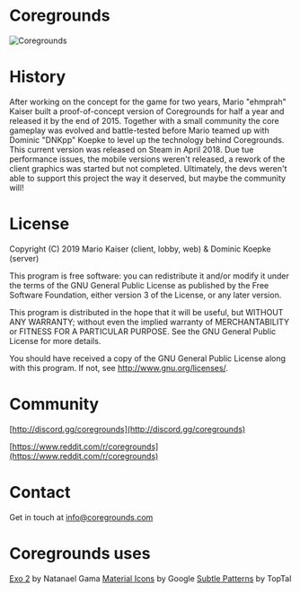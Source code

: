 # Coregrounds

![Coregrounds](https://i.imgur.com/R8iVVF5.gif)

# History

After working on the concept for the game for two years, Mario "ehmprah" Kaiser built a
proof-of-concept version of Coregrounds for half a year and released it by the end of 2015.
Together with a small community the core gameplay was evolved and battle-tested before Mario
teamed up with Dominic "DNKpp" Koepke to level up the technology behind Coregrounds. This current version was released on Steam in April 2018. Due tue performance issues, the mobile versions weren't released, a rework of the client graphics was started but not completed. Ultimately, the devs weren't able to support this project the way it deserved, but maybe the community will!

# License

Copyright (C) 2019 Mario Kaiser (client, lobby, web) & Dominic Koepke (server)

This program is free software: you can redistribute it and/or modify
it under the terms of the GNU General Public License as published by
the Free Software Foundation, either version 3 of the License, or
any later version.

This program is distributed in the hope that it will be useful,
but WITHOUT ANY WARRANTY; without even the implied warranty of
MERCHANTABILITY or FITNESS FOR A PARTICULAR PURPOSE. See the
GNU General Public License for more details.

You should have received a copy of the GNU General Public License
along with this program. If not, see <http://www.gnu.org/licenses/>.

# Community

[http://discord.gg/coregrounds](http://discord.gg/coregrounds)

[https://www.reddit.com/r/coregrounds](https://www.reddit.com/r/coregrounds)

# Contact

Get in touch at info@coregrounds.com

# Coregrounds uses

[Exo 2](http://www.ndiscovered.com/) by Natanael Gama
[Material Icons](https://material.io/icons/) by Google
[Subtle Patterns](https://www.toptal.com/designers/subtlepatterns) by TopTal
